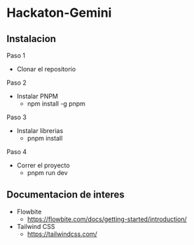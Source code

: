 # Hackaton-Gemini

## Instalacion

Paso 1
- Clonar el repositorio 

Paso 2
- Instalar PNPM
    - npm install -g pnpm

Paso 3
- Instalar librerias
    - pnpm install

Paso 4
- Correr el proyecto
    - pnpm run dev

## Documentacion de interes

- Flowbite
	- https://flowbite.com/docs/getting-started/introduction/
- Tailwind CSS
	- https://tailwindcss.com/
